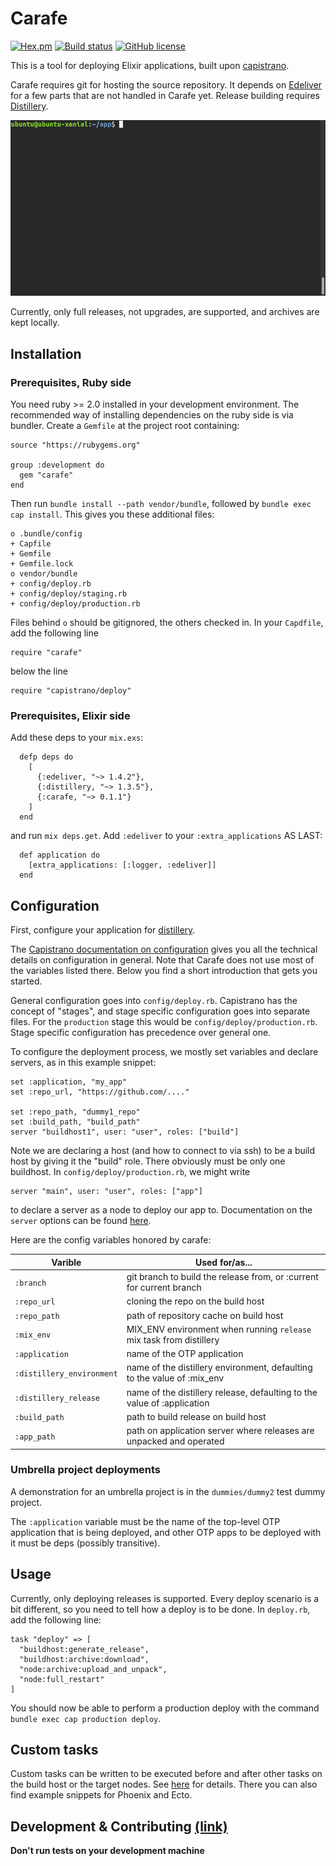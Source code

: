 # Carafe

[![Hex.pm](http://img.shields.io/hexpm/v/carafe.svg)](https://hex.pm/packages/carafe)
[![Build status](https://circleci.com/gh/schnittchen/carafe/tree/master.svg?style=shield&circle-token=196cd3a80a40aabb92eb48e005fd12230ccf5dbb)](https://circleci.com/gh/schnittchen/carafe)
[![GitHub license](https://img.shields.io/badge/license-MIT-blue.svg)](https://raw.githubusercontent.com/schnittchen/carafe/master/LICENSE.md)

This is a tool for deploying Elixir applications, built upon [capistrano](http://capistranorb.com/).

Carafe requires git for hosting the source repository. It depends on
[Edeliver](https://github.com/boldpoker/edeliver) for a few parts that are not handled in
Carafe yet. Release building requires [Distillery](https://github.com/bitwalker/distillery).

![Screenshot](https://github.com/schnittchen/carafe/blob/master/deploy.gif)

Currently, only full releases, not upgrades, are supported, and archives are
kept locally.

## Installation

### Prerequisites, Ruby side

You need ruby >= 2.0 installed in your development environment. The recommended way of installing dependencies on the ruby side is via bundler. Create a `Gemfile` at
the project root containing:

```
source "https://rubygems.org"

group :development do
  gem "carafe"
end
```

Then run `bundle install --path vendor/bundle`, followed by `bundle exec cap install`. This gives you
these additional files:

```
o .bundle/config
+ Capfile
+ Gemfile
+ Gemfile.lock
o vendor/bundle
+ config/deploy.rb
+ config/deploy/staging.rb
+ config/deploy/production.rb
```

Files behind `o` should be gitignored, the others checked in. In your `Capdfile`, add the following line
```
require "carafe"
```
below the line
```
require "capistrano/deploy"
```

### Prerequisites, Elixir side

Add these deps to your `mix.exs`:

```
  defp deps do
    [
      {:edeliver, "~> 1.4.2"},
      {:distillery, "~> 1.3.5"},
      {:carafe, "~> 0.1.1"}
    ]
  end
```

and run `mix deps.get`. Add `:edeliver` to your `:extra_applications` AS LAST:

```
  def application do
    [extra_applications: [:logger, :edeliver]]
  end
```

## Configuration

First, configure your application for [distillery](https://github.com/bitwalker/distillery/).

The [Capistrano documentation on configuration](http://capistranorb.com/documentation/getting-started/configuration/)
gives you all the technical details on configuration in general. Note that Carafe does not use most of the
variables listed there. Below you find a short introduction that gets you started.

General configuration goes into `config/deploy.rb`. Capistrano has the concept of "stages", and stage specific
configuration goes into separate files. For the `production` stage this would be `config/deploy/production.rb`.
Stage specific configuration has precedence over general one.

To configure the deployment process, we mostly set variables and declare servers, as in this example snippet:

```
set :application, "my_app"
set :repo_url, "https://github.com/...."

set :repo_path, "dummy1_repo"
set :build_path, "build_path"
server "buildhost1", user: "user", roles: ["build"]
```

Note we are declaring a host (and how to connect to via ssh) to be a build host by giving it the "build" role.
There obviously must be only one buildhost. In `config/deploy/production.rb`, we might write

```
server "main", user: "user", roles: ["app"]
```

to declare a server as a node to deploy our app to.
Documentation on the `server`
options can be found [here](http://capistranorb.com/documentation/advanced-features/properties/).

Here are the config variables honored by carafe:

|Varible|Used for/as...|
|---|---|
|`:branch`| git branch to build the release from, or :current for current branch|
|`:repo_url`| cloning the repo on the build host|
|`:repo_path`| path of repository cache on build host|
|`:mix_env`| MIX_ENV environment when running `release` mix task from distillery|
|`:application`| name of the OTP application|
|`:distillery_environment`| name of the distillery environment, defaulting to the value of :mix_env|
|`:distillery_release`| name of the distillery release, defaulting to the value of :application|
|`:build_path`| path to build release on build host|
|`:app_path`| path on application server where releases are unpacked and operated|

### Umbrella project deployments

A demonstration for an umbrella project is in the `dummies/dummy2` test dummy project.

The `:application` variable must be the name of the top-level OTP application that is being deployed,
and other OTP apps to be deployed with it must be deps (possibly transitive).

## Usage

Currently, only deploying releases is supported. Every deploy scenario is a bit different, so
you need to tell how a deploy is to be done. In `deploy.rb`, add the following line:

```
task "deploy" => [
  "buildhost:generate_release",
  "buildhost:archive:download",
  "node:archive:upload_and_unpack",
  "node:full_restart"
]
```

You should now be able to perform a production deploy with the command `bundle exec cap production deploy`.

## Custom tasks

Custom tasks can be written to be executed before and after other tasks on the build
host or the target nodes. See [here](customtasks.html) for details. There you can also find example
snippets for Phoenix and Ecto.

## Development & Contributing [(link)](contributing.html)

**Don't run tests on your development machine**

